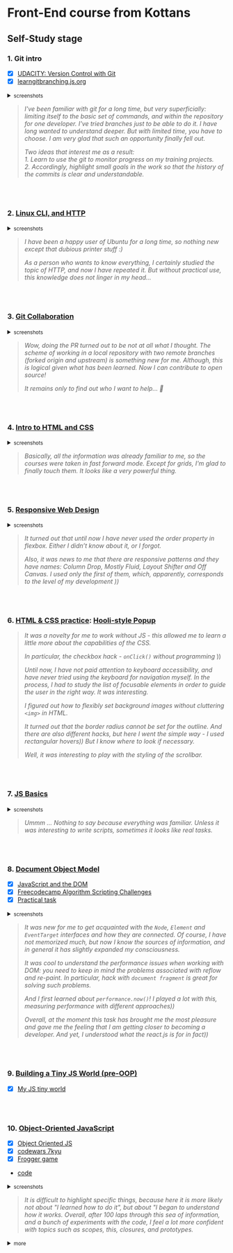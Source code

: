 # Front-End course from Kottans

## Self-Study stage

### 1. Git intro

- [x] [UDACITY: Version Control with Git](https://www.udacity.com/course/version-control-with-git--ud123)  
- [x] [learngitbranching.js.org](https://learngitbranching.js.org/)
<details>
  <summary>
    <small>screenshots</small>
  </summary>

  <img
    src="./screenshots/git-intro-udacity.png"
    alt="udacity screenshot"
    width="300">
  <img
    src="./screenshots/git-intro-learngitbranching.png"
    alt="learngitbranching screenshot"
    width="300">
</details>


>*I've been familiar with git for a long time, but very superficially: limiting itself to the basic set of commands, and within the repository for one developer. I've tried branches just to be able to do it. I have long wanted to understand deeper. But with limited time, you have to choose. I am very glad that such an opportunity finally fell out.*
>
>*Two ideas that interest me as a result:*  
>*1. Learn to use the git to monitor progress on my training projects.*  
>*2. Accordingly, highlight small goals in the work so that the history of the commits is clear and understandable.*

<br><br>


### 2. [Linux CLI, and HTTP](https://github.com/kottans/frontend/blob/master/tasks/linux-cli-http.md)

<details>
  <summary>
    <small>screenshots</small>
  </summary>

  <img
    src="./screenshots/linux-1.png"
    alt="linux quiz 1  screenshot"
    width="300">
  <img
    src="./screenshots/linux-2.png"
    alt="linux quiz 2 screenshot"
    width="300">
  <img
    src="./screenshots/linux-3.png"
    alt="linux quiz 3 screenshot"
    width="300">
  <img
    src="./screenshots/linux-4.png"
    alt="linux quiz 4 screenshot"
    width="300">
</details>

>*I have been a happy user of Ubuntu for a long time, so nothing new except that dubious printer stuff :)*
>
>*As a person who wants to know everything, I certainly studied the topic of HTTP, and now I have repeated it. But without practical use, this knowledge does not linger in my head...*

<br><br>


### 3. [Git Collaboration](https://github.com/kottans/frontend/blob/master/tasks/git-collaboration.md)

<details>
  <summary>
    <small>screenshots</small>
  </summary>
  <img 
    src="./screenshots/git-collab-udacity.png" 
    alt="udacity screenshot"
    width="300">
  <img 
    src="./screenshots/git-collab-learngitbranching.png" alt="learngitbranching screenshot"
    width="300">
</details>

>*Wow, doing the PR turned out to be not at all what I thought. The scheme of working in a local repository with two remote branches (forked origin and upstream) is something new for me. Although, this is logical given what has been learned. Now I can contribute to open source!*
>
>*It remains only to find out who I want to help... 	&#129300;*

<br><br>


### 4. [Intro to HTML and CSS](https://github.com/kottans/frontend/blob/master/tasks/html-css-intro.md)

<details>
  <summary>
    <small>screenshots</small>
  </summary>
  <img 
    style="border: 1px solid grey" 
    src="./screenshots/html_css_intro-1.png" 
    alt="udacity screenshot"
    width="300">
  <img 
    style="border: 1px solid grey" 
    src="./screenshots/html_css_intro-2.png" 
    alt="codeacademy screenshot"
    width="300">
  <img
    style="border: 1px solid grey"
    src="./screenshots/html_css_intro-3.png"
    alt="codeacademy screenshot"
    width="300">
</details>

>*Basically, all the information was already familiar to me, so the courses were taken in fast forward mode. Except for grids, I'm glad to finally touch them. It looks like a very powerful thing.*

<br><br>


### 5. [Responsive Web Design](https://github.com/kottans/frontend/blob/master/tasks/html-css-responsive.md)

<details>
  <summary>
    <small>screenshots</small>
  </summary>
  <img
    style="border: 1px solid grey" 
    src="./screenshots/responsive_web_design-1.png"
    alt="udacity screenshot"
    width="300">
  <img
    src="./screenshots/responsive_web_design-2.png"
    alt="codeacademy screenshot"
    width="300">
</details>

>*It turned out that until now I have never used the order property in flexbox. Either I didn’t know about it, or I forgot.*
>
>*Also, it was news to me that there are responsive patterns and they have names: Column Drop, Mostly Fluid, Layout Shifter and Off Canvas. I used only the first of them, which, apparently, corresponds to the level of my development ))*


<br><br>

### 6. [HTML & CSS practice](https://github.com/kottans/frontend/blob/master/tasks/html-css-popup.md): [Hooli-style Popup](https://github.com/Iakow/hooli-popup)

>*It was a novelty for me to work without JS - this allowed me to learn a little more about the capabilities of the CSS.*
>
>*In particular, the checkbox hack - `onClick()` without programming* ))
>
>*Until now, I have not paid attention to keyboard accessibility, and have never tried using the keyboard for navigation myself. In the process, I had to study the list of focusable elements in order to guide the user in the right way. It was interesting.*
>
>*I figured out how to flexibly set background images without cluttering  `<img>` in HTML.*
>
>*It turned out that the border radius cannot be set for the outline. And there are also different hacks, but here I went the simple way - I used rectangular hovers)) But I know where to look if necessary.*
>
>*Well, it was interesting to play with the styling of the scrollbar.*

<br><br>


### 7. [JS Basics](https://github.com/kottans/frontend/blob/master/tasks/js-basics.md)

<details>
  <summary>
    <small>screenshots</small>
  </summary>
  <img 
    style="border: 1px solid grey" 
    src="./screenshots/js_basics-1.png" 
    alt="udacity screenshot"
    width="300">
  <img 
    src="./screenshots/js_basics-2.png" 
    alt="codeacademy screenshot"
    width="300">
</details>

>*Ummm ... Nothing to say because everything was familiar. Unless it was interesting to write scripts, sometimes it looks like real tasks.*

<br><br>


### 8. [Document Object Model](https://github.com/kottans/frontend/blob/master/tasks/js-dom.md)
- [x] [JavaScript and the DOM](https://classroom.udacity.com/courses/ud117)  
- [x] [Freecodecamp Algorithm Scripting Challenges](https://learn.freecodecamp.org/javascript-algorithms-and-data-structures/intermediate-algorithm-scripting)
- [x] [Practical task](https://github.com/Iakow/kottans-js-dom)
<details>
  <summary>
    <small>screenshots</small>
  </summary>
  <img 
    style="border: 1px solid grey" 
    src="./screenshots/DOM-1.png" 
    alt="udacity screenshot"
    width="300">
  <img 
    src="./screenshots/DOM-2.png" 
    alt="codeacademy screenshot"
    width="300">
</details>

>*It was new for me to get acquainted with the `Node`, `Element` and `EventTarget` interfaces and how they are connected. Of course, I have not memorized much, but now I know the sources of information, and in general it has slightly expanded my consciousness.*
>
>*It was cool to understand the performance issues when working with DOM: you need to keep in mind the problems associated with reflow and re-paint. In particular, hack with `document fragment` is great for solving such problems.*
>
>*And I first learned about `performance.now()`! I played a lot with this, measuring performance with different approaches))*
>
>*Overall, at the moment this task has brought me the most pleasure and gave me the feeling that I am getting closer to becoming a developer. And yet, I understood what the react.js is for in fact))*

<br><br>


### 9. [Building a Tiny JS World (pre-OOP)](https://github.com/kottans/frontend/blob/master/tasks/js-pre-oop.md)
- [x] [My JS tiny world](https://github.com/Iakow/my-tiny-js-world)

<br><br>

### 10. [Object-Oriented JavaScript ](https://github.com/kottans/frontend/blob/master/tasks/js-oop.md)
- [x] [Object Oriented JS](https://classroom.udacity.com/courses/ud015)
- [x] [codewars 7kyu](https://www.codewars.com/users/Iakow)
- [x] [Frogger game](https://iakow.github.io/frontend-nanodegree-arcade-game/)
- [code](https://github.com/kottans/frontend-2021-homeworks/blob/main/submissions/iakow/object-oriented-js/app.js)
<details>
  <summary>
    <small>screenshots</small>
  </summary>
  <img 
    style="border: 1px solid grey" 
    src="./screenshots/OOP-JS-1.png" 
    alt="codewars screenshot"
    width="300">  
  <img 
    src="./screenshots/OOP-JS-2.png" 
    alt="udacity screenshot"
    width="300">
</details>  
  
>*It is difficult to highlight specific things, because here it is more likely not about "I learned how to do it", but about "I began to understand how it works. Overall, аfter 100 laps through this sea of information, and a bunch of experiments with the code, I feel a lot more confident with topics such as scopes, this, closures, and prototypes.*
<details>
  <summary>
    <small>more</small>
  </summary>

>*When you pass a method to another object and that object calls it, `this` behaves unexpectedly)) Now I understand why in React code such methods are bound in the constructor: behavior of `this` can be determined by only 4 rules, they should just be [memorized](https://github.com/getify/You-Dont-Know-JS/blob/1st-ed/this%20%26%20object%20prototypes/ch2.md).*
>
>*It took me a lot of time to understand that in OOP application, objects are not at all required to represent a strict tree-like hierarchy like components in a React application. That is, OOP objects are not React components at all!!! OMG))*
</details>
